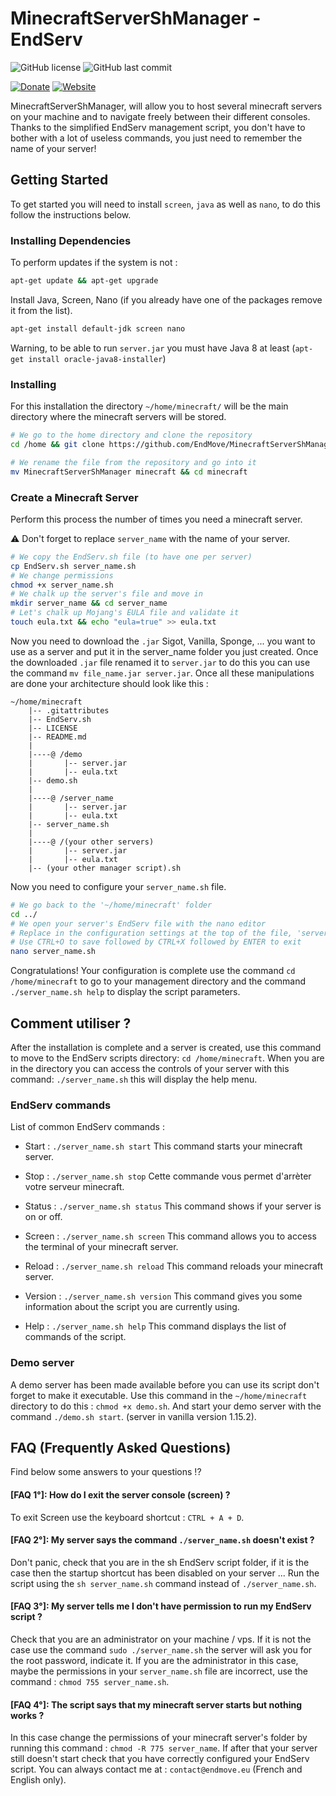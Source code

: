 # MinecraftServerShManager - EndServ 

![GitHub license](https://img.shields.io/badge/license-GPL--3.0-%23fe7d37) ![GitHub last commit](https://img.shields.io/github/last-commit/EndMove/MinecraftServerShManager)

[![Donate][link-icon-coffee]][link-paypal-me] [![Website][link-icon-website]][link-website]

[link-icon-coffee]: https://img.shields.io/badge/%E2%98%95-Buy%20me%20a%20cup%20of%20coffee-991481.svg
[link-paypal-me]: https://www.paypal.me/EndMove/2.5eur
[link-icon-website]: https://img.shields.io/badge/%F0%9F%92%BB-My%20Web%20Site-0078D4.svg
[link-website]: https://www.endmove.eu/

MinecraftServerShManager, will allow you to host several minecraft servers on your machine and to navigate freely between their different consoles. Thanks to the simplified EndServ management script, you don't have to bother with a lot of useless commands, you just need to remember the name of your server!

## Getting Started
To get started you will need to install `screen`, `java` as well as `nano`, to do this follow the instructions below.

### Installing Dependencies
To perform updates if the system is not :
````sh
apt-get update && apt-get upgrade
````

Install Java, Screen, Nano (if you already have one of the packages remove it from the list).
````sh
apt-get install default-jdk screen nano
````
Warning, to be able to run `server.jar` you must have Java 8 at least (`apt-get install oracle-java8-installer`)

### Installing
For this installation the directory `~/home/minecraft/` will be the main directory where the minecraft servers will be stored.

````sh
# We go to the home directory and clone the repository
cd /home && git clone https://github.com/EndMove/MinecraftServerShManager

# We rename the file from the repository and go into it
mv MinecraftServerShManager minecraft && cd minecraft

````

### Create a Minecraft Server
Perform this process the number of times you need a minecraft server.

:warning: Don't forget to replace `server_name` with the name of your server.

````sh
# We copy the EndServ.sh file (to have one per server)
cp EndServ.sh server_name.sh
# We change permissions
chmod +x server_name.sh
# We chalk up the server's file and move in
mkdir server_name && cd server_name
# Let's chalk up Mojang's EULA file and validate it
touch eula.txt && echo "eula=true" >> eula.txt
````

Now you need to download the `.jar` Sigot, Vanilla, Sponge, ... you want to use as a server and put it in the server_name folder you just created. Once the downloaded `.jar` file renamed it to `server.jar` to do this you can use the command `mv file_name.jar server.jar`.  Once all these manipulations are done your architecture should look like this :
````
~/home/minecraft
    |-- .gitattributes
    |-- EndServ.sh
    |-- LICENSE
    |-- README.md
    |
    |----@ /demo
    |       |-- server.jar
    |       |-- eula.txt
    |-- demo.sh
    |
    |----@ /server_name
    |       |-- server.jar
    |       |-- eula.txt
    |-- server_name.sh
    |
    |----@ /(your other servers)
    |       |-- server.jar
    |       |-- eula.txt
    |-- (your other manager script).sh
````

Now you need to configure your `server_name.sh` file.
````sh
# We go back to the '~/home/minecraft' folder
cd ../
# We open your server's EndServ file with the nano editor
# Replace in the configuration settings at the top of the file, 'server_name' with the name of your server
# Use CTRL+O to save followed by CTRL+X followed by ENTER to exit
nano server_name.sh
````
Congratulations! Your configuration is complete use the command `cd /home/minecraft` to go to your management directory and the command `./server_name.sh help` to display the script parameters.

## Comment utiliser ?
After the installation is complete and a server is created, use this command to move to the EndServ scripts directory: `cd /home/minecraft`.
When you are in the directory you can access the controls of your server with this command: `./server_name.sh` this will display the help menu.

### EndServ commands
List of common EndServ commands :

- Start : `./server_name.sh start`
This command starts your minecraft server.

- Stop : `./server_name.sh stop`
Cette commande vous permet d'arrèter votre serveur minecraft.

- Status : `./server_name.sh status`
This command shows if your server is on or off.

- Screen : `./server_name.sh screen`
This command allows you to access the terminal of your minecraft server.

- Reload : `./server_name.sh reload`
This command reloads your minecraft server.

- Version : `./server_name.sh version`
This command gives you some information about the script you are currently using.

- Help : `./server_name.sh help`
This command displays the list of commands of the script.

### Demo server
A demo server has been made available before you can use its script don't forget to make it executable. Use this command in the `~/home/minecraft` directory to do this : `chmod +x demo.sh`. And start your demo server with the command `./demo.sh start`. (server in vanilla version 1.15.2).

## FAQ (Frequently Asked Questions)
Find below some answers to your questions !?

#### [FAQ 1°]: How do I exit the server console (screen) ?
To exit Screen use the keyboard shortcut : `CTRL + A + D`.

#### [FAQ 2°]: My server says the command `./server_name.sh` doesn't exist ?
Don't panic, check that you are in the sh EndServ script folder, if it is the case then the startup shortcut has been disabled on your server ... Run the script using the `sh server_name.sh` command instead of `./server_name.sh`.

#### [FAQ 3°]: My server tells me I don't have permission to run my EndServ script ?
Check that you are an administrator on your machine / vps. If it is not the case use the command `sudo ./server_name.sh` the server will ask you for the root password, indicate it. If you are the administrator in this case, maybe the permissions in your `server_name.sh` file are incorrect, use the command : `chmod 755 server_name.sh`.

#### [FAQ 4°]: The script says that my minecraft server starts but nothing works ?
In this case change the permissions of your minecraft server's folder by running this command : `chmod -R 775 server_name`. If after that your server still doesn't start check that you have correctly configured your EndServ script. You can always contact me at : `contact@endmove.eu` (French and English only).